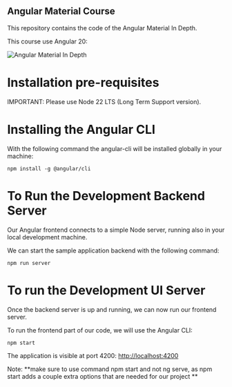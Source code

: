 ## Angular Material Course

This repository contains the code of the Angular Material In Depth.

This course use Angular 20:

![Angular Material In Depth](https://s3-us-west-1.amazonaws.com/angular-university/course-images/angular-material-course-1.jpg)

# Installation pre-requisites

IMPORTANT: Please use Node 22 LTS (Long Term Support version).

# Installing the Angular CLI

With the following command the angular-cli will be installed globally in your machine:

    npm install -g @angular/cli 

# To Run the Development Backend Server

Our Angular frontend connects to a simple Node server, running also in your local development machine.

We can start the sample application backend with the following command:

    npm run server

# To run the Development UI Server

Once the backend server is up and running, we can now run our frontend server. 

To run the frontend part of our code, we will use the Angular CLI:

    npm start 

The application is visible at port 4200: [http://localhost:4200](http://localhost:4200)

Note: **make sure to use command npm start and not ng serve, as npm start adds a couple extra options that are needed for our project **